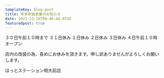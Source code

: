 ```yaml
---
templateKey: blog-post
title: 年末年始営業のお知らせ
date: 2021-12-16T00:46:44.074Z
featuredpost: true
---
```



３０日午前１０時まで
３１日休み
１日休み
２日休み
３日休み
４日午前１０時オープン

店内の改装の為、長めにお休みを頂きます。申し訳ありませんがよろしくお願いします。

ほっとステーション明大前店
